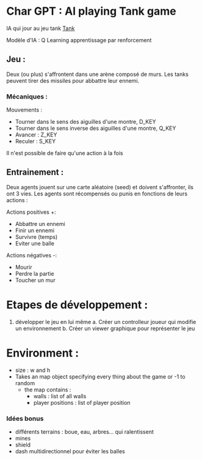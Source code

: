 # Char GPT : AI playing Tank game
IA qui jour au jeu tank [Tank](https://en.wikipedia.org/wiki/Tank_(video_game))

Modèle d'IA : Q Learning apprentissage par renforcement 

## Jeu : 
Deux (ou plus) s'affrontent dans une arène composé de murs. Les tanks peuvent tirer des missiles pour abbattre leur ennemi.

### Mécaniques : 
Mouvements : 
- Tourner dans le sens des aiguilles d'une montre, D_KEY
- Tourner dans le sens inverse des aiguilles d'une montre, Q_KEY
- Avancer : Z_KEY
- Reculer : S_KEY

Il n'est possible de faire qu'une action à la fois

## Entrainement : 
Deux agents jouent sur une carte aléatoire (seed) et doivent s'affronter, ils ont 3 vies. 
Les agents sont récompensés ou punis en fonctions de leurs actions : 

Actions positives +: 
+ Abbattre un ennemi
+ Finir un ennemi 
+ Survivre (temps) 
+ Eviter une balle 

Actions négatives -: 
- Mourir
- Perdre la partie 
- Toucher un mur 

# Etapes de développement : 
1. développer le jeu en lui même 
    a. Créer un controlleur joueur qui modifie un environnement
    b. Créer un viewer graphique pour représenter le jeu

# Environment : 
- size : w and h 
- Takes an map object specifying every thing about the game or -1 to random
    - the map contains : 
        - walls : list of all walls 
        - player positions : list of player position

### Idées bonus 
- différents terrains : boue, eau, arbres... qui ralentissent
- mines 
- shield
- dash multidirectionnel pour éviter les balles 
